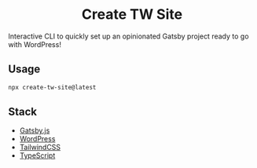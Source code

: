 
<h1 align="center">Create TW Site</h1>

Interactive CLI to quickly set up an opinionated Gatsby project ready to go with WordPress!

## Usage

```bash
npx create-tw-site@latest
```

## Stack

- [Gatsby.js](https://gatsbyjs.com)
- [WordPress](https://wordpress.org)
- [TailwindCSS](https://tailwindcss.com)
- [TypeScript](https://typescriptlang.org)